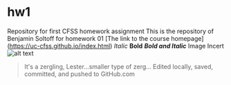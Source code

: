 # hw1
Repository for first CFSS homework assignment
This is the repository of Benjamin Soltoff for homework 01
[The link to the course homepage] (https://uc-cfss.github.io/index.html)
*Italic*
**Bold**
**_Bold and Italic_**
Image Incert ![alt text](http://vignette4.wikia.nocookie.net/carbotanimations/images/9/9d/Zergling.jpg/revision/latest?cb=20151118200835 "Zergling")
> It's a zergling, Lester...smaller type of zerg...
Edited locally, saved, committed, and pushed to GitHub.com
